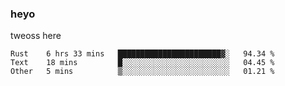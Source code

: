 ### heyo
tweoss here

<!--START_SECTION:waka-->

```text
Rust    6 hrs 33 mins   ███████████████████████▓░   94.34 %
Text    18 mins         █░░░░░░░░░░░░░░░░░░░░░░░░   04.45 %
Other   5 mins          ▒░░░░░░░░░░░░░░░░░░░░░░░░   01.21 %
```

<!--END_SECTION:waka-->

<!--
**Tweoss/tweoss** is a ✨ _special_ ✨ repository because its `README.md` (this file) appears on your GitHub profile.

Here are some ideas to get you started:

- 🔭 I’m currently working on ...
- 🌱 I’m currently learning ...
- 👯 I’m looking to collaborate on ...
- 🤔 I’m looking for help with ...
- 💬 Ask me about ...
- 📫 How to reach me: ...
- 😄 Pronouns: ...
- ⚡ Fun fact: ...
-->
